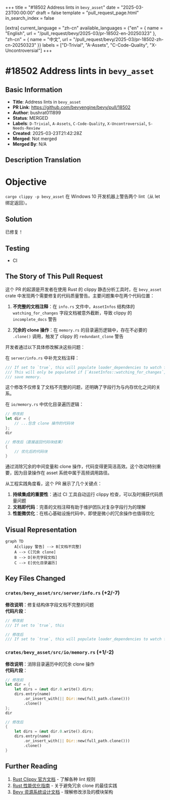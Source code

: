 +++
title = "#18502 Address lints in `bevy_asset`"
date = "2025-03-23T00:00:00"
draft = false
template = "pull_request_page.html"
in_search_index = false

[extra]
current_language = "zh-cn"
available_languages = {"en" = { name = "English", url = "/pull_request/bevy/2025-03/pr-18502-en-20250323" }, "zh-cn" = { name = "中文", url = "/pull_request/bevy/2025-03/pr-18502-zh-cn-20250323" }}
labels = ["D-Trivial", "A-Assets", "C-Code-Quality", "X-Uncontroversial"]
+++

# #18502 Address lints in `bevy_asset`

## Basic Information
- **Title**: Address lints in `bevy_asset`
- **PR Link**: https://github.com/bevyengine/bevy/pull/18502
- **Author**: bushrat011899
- **Status**: MERGED
- **Labels**: `D-Trivial`, `A-Assets`, `C-Code-Quality`, `X-Uncontroversial`, `S-Needs-Review`
- **Created**: 2025-03-23T21:42:28Z
- **Merged**: Not merged
- **Merged By**: N/A

## Description Translation
# Objective

`cargo clippy -p bevy_asset` 在 Windows 10 开发机器上警告两个 lint（从 let 绑定返回）。

## Solution

已修复！

## Testing

- CI

## The Story of This Pull Request

这个 PR 的起源是开发者在使用 Rust 的 clippy 静态分析工具时，在 `bevy_asset` crate 中发现两个需要修复的代码质量警告。主要问题集中在两个代码位置：

1. **不完整的文档注释**：在 `info.rs` 文件中，`AssetInfos` 结构体的 `watching_for_changes` 字段文档被意外截断，导致 clippy 的 `incomplete_docs` 警告

2. **冗余的 clone 操作**：在 `memory.rs` 的目录遍历逻辑中，存在不必要的 `.clone()` 调用，触发了 clippy 的 `redundant_clone` 警告

开发者通过以下具体修改解决这些问题：

在 `server/info.rs` 中补充文档注释：
```rust
/// If set to `true`, this will populate loader_dependencies to watch for changes.
/// This will only be populated if [`AssetInfos::watching_for_changes`] is set to `true` to
/// save memory.
```
这个修改不仅修复了文档不完整的问题，还明确了字段行为与内存优化之间的关系。

在 `io/memory.rs` 中优化目录遍历逻辑：
```rust
// 修改前
let dir = {
    // ...包含 clone 操作的代码块
};
dir

// 修改后（直接返回代码块结果）
{
    // 优化后的代码块
}
```
通过消除冗余的中间变量和 clone 操作，代码变得更简洁高效。这个改动特别重要，因为目录操作在 asset 系统中属于高频调用路径。

从工程实践角度看，这个 PR 展示了几个关键点：
1. **持续集成的重要性**：通过 CI 工具自动运行 clippy 检查，可以及时捕获代码质量问题
2. **文档即代码**：完善的文档注释有助于维护团队对复杂字段行为的理解
3. **性能微优化**：在核心基础设施代码中，即使是微小的冗余操作也值得优化

## Visual Representation

```mermaid
graph TD
    A[clippy 警告] --> B[文档不完整]
    A --> C[冗余 clone]
    B --> D[补充字段文档]
    C --> E[优化目录遍历]
```

## Key Files Changed

### `crates/bevy_asset/src/server/info.rs` (+2/-7)
**修改说明**：修复结构体字段文档不完整的问题  
**代码片段**：
```rust
// 修改前
/// If set to `true`, this 

// 修改后
/// If set to `true`, this will populate loader_dependencies to watch for changes.
```

### `crates/bevy_asset/src/io/memory.rs` (+1/-2)
**修改说明**：消除目录遍历中的冗余 clone 操作  
**代码片段**：
```rust
// 修改前
let dir = {
    let dirs = &mut dir.0.write().dirs;
    dirs.entry(name)
        .or_insert_with(|| Dir::new(full_path.clone()))
        .clone()
};
dir

// 修改后
{
    let dirs = &mut dir.0.write().dirs;
    dirs.entry(name)
        .or_insert_with(|| Dir::new(full_path.clone()))
        .clone()
}
```

## Further Reading
1. [Rust Clippy 官方文档](https://doc.rust-lang.org/clippy/) - 了解各种 lint 规则
2. [Rust 性能优化指南](https://github.com/rust-unofficial/patterns/blob/master/anti_patterns/needless_clone.md) - 关于避免冗余 clone 的最佳实践
3. [Bevy 资源系统设计文档](https://bevyengine.org/learn/book/assets/) - 理解修改涉及的模块架构